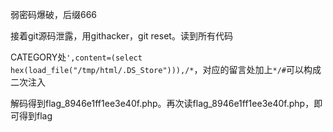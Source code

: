 弱密码爆破，后缀666

接着git源码泄露，用githacker，git reset。读到所有代码

CATEGORY处`',content=(select hex(load_file("/tmp/html/.DS_Store"))),/*`，对应的留言处加上`*/#`可以构成二次注入

解码得到flag_8946e1ff1ee3e40f.php。再次读flag_8946e1ff1ee3e40f.php，即可得到flag